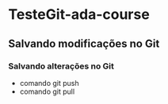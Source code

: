 # TesteGit-ada-course

## Salvando modificações no Git
### Salvando alterações no Git

* comando git push
* comando git pull
